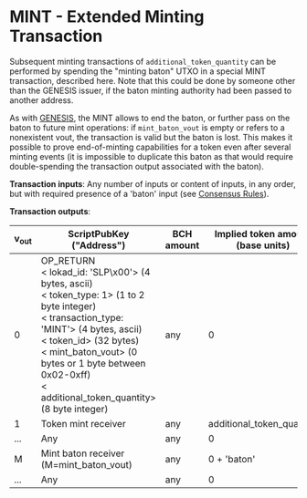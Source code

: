# MINT - Extended Minting Transaction

Subsequent minting transactions of `additional_token_quantity` can be performed by spending the "minting baton" UTXO in a special MINT transaction, described here.
Note that this could be done by someone other than the GENESIS issuer, if the baton minting authority had been passed to another address.

As with [GENESIS](/protocol/slp/genesis), the MINT allows to end the baton, or further pass on the baton to future mint operations: if `mint_baton_vout` is empty or refers to a nonexistent vout, the transaction is valid but the baton is lost.
This makes it possible to prove end-of-minting capabilities for a token even after several minting events (it is impossible to duplicate this baton as that would require double-spending the transaction output associated with the baton).

**Transaction inputs**: Any number of inputs or content of inputs, in any order, but with required presence of a 'baton' input (see [Consensus Rules](/protocol/slp/slp)).

**Transaction outputs**:

| v<sub>out</sub> | ScriptPubKey ("Address") | BCH amount | Implied token amount (base units) |
|-|-|-|-|
| 0 | OP_RETURN<br>&lt; lokad_id: 'SLP\x00'&gt; (4 bytes, ascii)<br>&lt; token_type: 1&gt; (1 to 2 byte integer)<br>&lt; transaction_type: 'MINT'&gt; (4 bytes, ascii)<br>&lt; token_id&gt; (32 bytes)<br>&lt; mint_baton_vout&gt; (0 bytes or 1 byte between 0x02-0xff)<br>&lt; additional_token_quantity&gt; (8 byte integer) | any | 0 |
| 1 | Token mint receiver | any | additional_token_quantity |
| ... | Any | any | 0 |
| M | Mint baton receiver (M=mint_baton_vout) | any | 0 + 'baton' |
| ... | Any | any | 0 |
